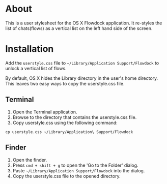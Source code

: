 About
=====

This is a user stylesheet for the OS X Flowdock application. It re-styles the list of chats(flows) as a vertical list on the left hand side of the screen.

Installation
============
Add the ```userstyle.css``` file to ```~/Library/Application Support/Flowdock``` to unlock a vertical list of flows.

By default, OS X hides the Library directory in the user's home directory. This leaves two easy ways to copy the userstyle.css file.

Terminal
--------
1. Open the Terminal application.
2. Browse to the directory that contains the userstyle.css file.
3. Copy userstyle.css using the following command:

```cp userstyle.css ~/Library/Application\ Support/Flowdock```

Finder
------
1. Open the finder.
2. Press ```cmd + shift + g``` to open the 'Go to the Folder' dialog.
3. Paste ```~/Library/Application Support/Flowdock``` into the dialog.
4. Copy the userstyle.css file to the opened directory.
